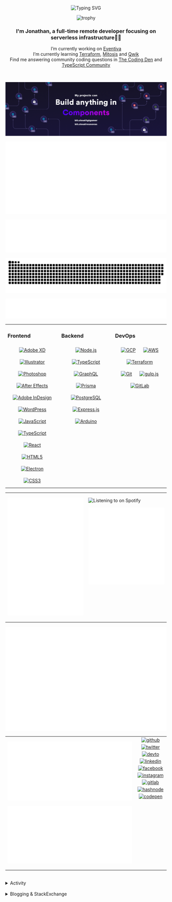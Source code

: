 <div align="center">

![Typing SVG](https://readme-typing-svg.demolab.com?font=Fira+Code&pause=1000&color=1AA9F7¢er=true&vCenter=true&width=275&lines=%3C+%F0%9F%91%8B+Hola%2C+World!+%3E;%3C+%F0%9F%91%8B+Hello%2C+World!+%3E;%3C+%F0%9F%91%8B+Bonjour%2C+World!+%3E;%3C+%F0%9F%91%8B+Welcome%2C+World+%3E)

</div>

<div align="center">

![trophy](https://github-profile-trophy.vercel.app/?username=tgtgamer&no-bg=true&no-frame=true&column=-1&margin-w=15)

</div>  
  
<div align="center">
  
###  I'm Jonathan, a full-time remote developer focusing on serverless infrastructure👨‍💻

I’m currently working on [Eventiva](https://github.com/eventiva/eventiva) </br>
I’m currently learning [Terraform](https://www.terraform.io/), [Mitosis](https://mitosis.builder.io/) and [Qwik](https://qwik.builder.io/) </br>
Find me answering community coding questions in [The Coding Den](https://discord.com/invite/code) and [TypeScript Community](https://discord.gg/typescript)

</div>
<br/>

<div align="center">

[![bit.cloud](./assets/Bit.cloud.png)](https://bit.cloud/tgtgamer)

</div>

<div align="center">

![Metrics](metrics/section-intro.svg)

</div>

<div align="center">

![Metrics](metrics/section-habbits.svg)

<picture>
  <source media="(prefers-color-scheme: dark)" srcset="games/github-snake-dark.svg" />
  <source media="(prefers-color-scheme: light)" srcset="games/github-snake.svg" />
  <img alt="github-snake" src="games/github-snake.svg" />
</picture>

![Metrics](metrics/section-languages.svg)

</div>

<table><tr><td valign="top" width="33%">

### Frontend

<div align="center">  
<a href="https://www.adobe.com/in/products/xd.html" target="_blank"><img style="margin: 10px" src="https://profilinator.rishav.dev/skills-assets/adobexd.png" alt="Adobe XD" height="50" /></a>  
<a href="https://www.adobe.com/in/products/illustrator.html" target="_blank"><img style="margin: 10px" src="https://profilinator.rishav.dev/skills-assets/adobe_illustrator-icon.svg" alt="Illustrator" height="50" /></a>  
<a href="https://www.adobe.com/in/products/photoshop.html" target="_blank"><img style="margin: 10px" src="https://profilinator.rishav.dev/skills-assets/photoshop-plain.svg" alt="Photoshop" height="50" /></a>  
<a href="https://www.adobe.com/in/products/aftereffects.html" target="_blank"><img style="margin: 10px" src="https://profilinator.rishav.dev/skills-assets/aftereffects.png" alt="After Effects" height="50" /></a>  
<a href="https://www.adobe.com/in/products/indesign.html" target="_blank"><img style="margin: 10px" src="https://profilinator.rishav.dev/skills-assets/adobeindesign.svg" alt="Adobe InDesign" height="50" /></a>  
<a href="https://wordpress.com/" target="_blank"><img style="margin: 10px" src="https://profilinator.rishav.dev/skills-assets/wordpress.png" alt="WordPress" height="50" /></a>  
<a href="https://www.javascript.com/" target="_blank"><img style="margin: 10px" src="https://profilinator.rishav.dev/skills-assets/javascript-original.svg" alt="JavaScript" height="50" /></a>  
<a href="https://www.typescriptlang.org/" target="_blank"><img style="margin: 10px" src="https://profilinator.rishav.dev/skills-assets/typescript-original.svg" alt="TypeScript" height="50" /></a>  
<a href="https://reactjs.org/" target="_blank"><img style="margin: 10px" src="https://profilinator.rishav.dev/skills-assets/react-original-wordmark.svg" alt="React" height="50" /></a>  
<a href="https://en.wikipedia.org/wiki/HTML5" target="_blank"><img style="margin: 10px" src="https://profilinator.rishav.dev/skills-assets/html5-original-wordmark.svg" alt="HTML5" height="50" /></a>  
<a href="https://www.electronjs.org/" target="_blank"><img style="margin: 10px" src="https://profilinator.rishav.dev/skills-assets/electron-original.svg" alt="Electron" height="50" /></a>  
<a href="https://www.w3schools.com/css/" target="_blank"><img style="margin: 10px" src="https://profilinator.rishav.dev/skills-assets/css3-original-wordmark.svg" alt="CSS3" height="50" /></a>  
</div>

</td><td valign="top" width="33%">

### Backend

<div align="center">  
<a href="https://nodejs.org/" target="_blank"><img style="margin: 10px" src="https://profilinator.rishav.dev/skills-assets/nodejs-original-wordmark.svg" alt="Node.js" height="50" /></a>  
<a href="https://www.typescriptlang.org/" target="_blank"><img style="margin: 10px" src="https://profilinator.rishav.dev/skills-assets/typescript-original.svg" alt="TypeScript" height="50" /></a>  
<a href="https://graphql.org/" target="_blank"><img style="margin: 10px" src="https://profilinator.rishav.dev/skills-assets/graphql.png" alt="GraphQL" height="50" /></a>  
<a href="https://www.prisma.io/" target="_blank"><img style="margin: 10px" src="https://profilinator.rishav.dev/skills-assets/prisma.png" alt="Prisma" height="50" /></a>  
<a href="https://www.postgresql.org/" target="_blank"><img style="margin: 10px" src="https://profilinator.rishav.dev/skills-assets/postgresql-original-wordmark.svg" alt="PostgreSQL" height="50" /></a>  
<a href="https://expressjs.com/" target="_blank"><img style="margin: 10px" src="https://profilinator.rishav.dev/skills-assets/express-original-wordmark.svg" alt="Express.js" height="50" /></a>  
<a href="https://www.arduino.cc/" target="_blank"><img style="margin: 10px" src="https://profilinator.rishav.dev/skills-assets/arduino.png" alt="Arduino" height="50" /></a>  
</div>

</td><td valign="top" width="33%">

### DevOps

<div align="center">  
<a href="https://cloud.google.com/" target="_blank"><img style="margin: 10px" src="https://profilinator.rishav.dev/skills-assets/google_cloud-icon.svg" alt="GCP" height="50" /></a>  
<a href="https://aws.amazon.com/" target="_blank"><img style="margin: 10px" src="https://profilinator.rishav.dev/skills-assets/amazonwebservices-original-wordmark.svg" alt="AWS" height="50" /></a>  
<a href="https://www.terraform.io/" target="_blank"><img style="margin: 10px" src="https://profilinator.rishav.dev/skills-assets/terraformio-icon.svg" alt="Terraform" height="50" /></a>  
<a href="https://github.com/" target="_blank"><img style="margin: 10px" src="https://profilinator.rishav.dev/skills-assets/git-scm-icon.svg" alt="Git" height="50" /></a>  
<a href="https://gulpjs.com/" target="_blank"><img style="margin: 10px" src="https://profilinator.rishav.dev/skills-assets/gulp-plain.svg" alt="gulp.js" height="50" /></a>  
<a href="https://about.gitlab.com/" target="_blank"><img style="margin: 10px" src="https://profilinator.rishav.dev/skills-assets/gitlab.svg" alt="GitLab" height="50" /></a>  
</div>

</td></tr></table>

<table style="border: none;"><tr style="border: none;"><td valign="top" width="50%" style="border: none;">

![Metrics](metrics/section-sponsors.svg)

</td><td valign="top" width="50%" style="border: none;">

![Listening to on Spotify](https://spotify-github-profile.vercel.app/api/view?uid=21xc6lko2t6sn466piiwtnhuq&cover_image=true&theme=novatorem&bar_color_cover=true)

![Metrics](metrics/section-leetcode.svg)

</td></tr></table>

![Metrics](metrics/section-achievements.svg)


<table style="border: none;"><tr style="border: none;"><td valign="top" width="80%" style="border: none;">

![Metrics](metrics/section-code.svg)

![Metrics](metrics/section-followup.svg)


</td><td valign="top" width="20%" style="border: none;">

<div align="center">

<a href="https://github.com/TGTGamer" target="_blank">
<img src=https://img.shields.io/badge/github-%2324292e.svg?&style=for-the-badge&logo=github&logoColor=white alt=github style="margin-bottom: 5px;" />
</a>

<a href="https://twitter.com/TGTGamer" target="_blank">
<img src=https://img.shields.io/badge/twitter-%2300acee.svg?&style=for-the-badge&logo=twitter&logoColor=white alt=twitter style="margin-bottom: 5px;" />
</a>

<a href="https://dev.to/TGTGamer" target="_blank">
<img src=https://img.shields.io/badge/dev.to-%2308090A.svg?&style=for-the-badge&logo=dev.to&logoColor=white alt=devto style="margin-bottom: 5px;" />
</a>

<a href="https://linkedin.com/in/tgtgamer" target="_blank">
<img src=https://img.shields.io/badge/linkedin-%231E77B5.svg?&style=for-the-badge&logo=linkedin&logoColor=white alt=linkedin style="margin-bottom: 5px;" />
</a>

<a href="https://www.facebook.com/jonathanstevens144" target="_blank">
<img src=https://img.shields.io/badge/facebook-%232E87FB.svg?&style=for-the-badge&logo=facebook&logoColor=white alt=facebook style="margin-bottom: 5px;" />
</a>

<a href="https://instagram.com/tgtgamer" target="_blank">
<img src=https://img.shields.io/badge/instagram-%23000000.svg?&style=for-the-badge&logo=instagram&logoColor=white alt=instagram style="margin-bottom: 5px;" />
</a>

<a href="https://gitlab.com/TGTGamer" target="_blank">
<img src=https://img.shields.io/badge/gitlab-330F63.svg?&style=for-the-badge&logo=gitlab&logoColor=white alt=gitlab style="margin-bottom: 5px;" />
</a>

<a href="https://hashnode.com/@TGTGamer" target="_blank">
<img src=https://img.shields.io/badge/hashnode-%232962FF.svg?&style=for-the-badge&logo=hashnode&logoColor=white alt=hashnode style="margin-bottom: 5px;" />
</a>

<a href="https://codepen.com/TGTGamer" target="_blank">
<img src=https://img.shields.io/badge/codepen-%23131417.svg?&style=for-the-badge&logo=codepen&logoColor=white alt=codepen style="margin-bottom: 5px;" />
</a>  
</div>

</td></tr></table>

<br/>

<details><summary> Activity </summary>
  
<table><tr><td valign="top" width="50%">

<!--START_SECTION:activity-->

1. ❌ Closed PR [#507](https://github.com/Eventiva/Eventiva/pull/507) in [Eventiva/Eventiva](https://github.com/Eventiva/Eventiva)
2. ❌ Closed PR [#506](https://github.com/Eventiva/Eventiva/pull/506) in [Eventiva/Eventiva](https://github.com/Eventiva/Eventiva)
3. ❌ Closed PR [#505](https://github.com/Eventiva/Eventiva/pull/505) in [Eventiva/Eventiva](https://github.com/Eventiva/Eventiva)
4. ❌ Closed PR [#504](https://github.com/Eventiva/Eventiva/pull/504) in [Eventiva/Eventiva](https://github.com/Eventiva/Eventiva)
5. ❌ Closed PR [#503](https://github.com/Eventiva/Eventiva/pull/503) in [Eventiva/Eventiva](https://github.com/Eventiva/Eventiva)
6. ❌ Closed PR [#502](https://github.com/Eventiva/Eventiva/pull/502) in [Eventiva/Eventiva](https://github.com/Eventiva/Eventiva)
7. ❌ Closed PR [#500](https://github.com/Eventiva/Eventiva/pull/500) in [Eventiva/Eventiva](https://github.com/Eventiva/Eventiva)
8. ❌ Closed PR [#499](https://github.com/Eventiva/Eventiva/pull/499) in [Eventiva/Eventiva](https://github.com/Eventiva/Eventiva)
9. ❌ Closed PR [#498](https://github.com/Eventiva/Eventiva/pull/498) in [Eventiva/Eventiva](https://github.com/Eventiva/Eventiva)
10. ❌ Closed PR [#497](https://github.com/Eventiva/Eventiva/pull/497) in [Eventiva/Eventiva](https://github.com/Eventiva/Eventiva)
11. ❌ Closed PR [#496](https://github.com/Eventiva/Eventiva/pull/496) in [Eventiva/Eventiva](https://github.com/Eventiva/Eventiva)
12. ❌ Closed PR [#501](https://github.com/Eventiva/Eventiva/pull/501) in [Eventiva/Eventiva](https://github.com/Eventiva/Eventiva)
13. ❌ Closed PR [#494](https://github.com/Eventiva/Eventiva/pull/494) in [Eventiva/Eventiva](https://github.com/Eventiva/Eventiva)
14. ❌ Closed PR [#495](https://github.com/Eventiva/Eventiva/pull/495) in [Eventiva/Eventiva](https://github.com/Eventiva/Eventiva)
15. ❌ Closed PR [#493](https://github.com/Eventiva/Eventiva/pull/493) in [Eventiva/Eventiva](https://github.com/Eventiva/Eventiva)
16. ❌ Closed PR [#492](https://github.com/Eventiva/Eventiva/pull/492) in [Eventiva/Eventiva](https://github.com/Eventiva/Eventiva)
17. ❌ Closed PR [#491](https://github.com/Eventiva/Eventiva/pull/491) in [Eventiva/Eventiva](https://github.com/Eventiva/Eventiva)
18. ❌ Closed PR [#490](https://github.com/Eventiva/Eventiva/pull/490) in [Eventiva/Eventiva](https://github.com/Eventiva/Eventiva)
19. ❌ Closed PR [#489](https://github.com/Eventiva/Eventiva/pull/489) in [Eventiva/Eventiva](https://github.com/Eventiva/Eventiva)
20. ❌ Closed PR [#488](https://github.com/Eventiva/Eventiva/pull/488) in [Eventiva/Eventiva](https://github.com/Eventiva/Eventiva)
21. ❌ Closed PR [#487](https://github.com/Eventiva/Eventiva/pull/487) in [Eventiva/Eventiva](https://github.com/Eventiva/Eventiva)
22. ❌ Closed PR [#486](https://github.com/Eventiva/Eventiva/pull/486) in [Eventiva/Eventiva](https://github.com/Eventiva/Eventiva)
23. ❌ Closed PR [#485](https://github.com/Eventiva/Eventiva/pull/485) in [Eventiva/Eventiva](https://github.com/Eventiva/Eventiva)
24. ❌ Closed PR [#484](https://github.com/Eventiva/Eventiva/pull/484) in [Eventiva/Eventiva](https://github.com/Eventiva/Eventiva)
25. ❌ Closed PR [#483](https://github.com/Eventiva/Eventiva/pull/483) in [Eventiva/Eventiva](https://github.com/Eventiva/Eventiva)
26. ❌ Closed PR [#482](https://github.com/Eventiva/Eventiva/pull/482) in [Eventiva/Eventiva](https://github.com/Eventiva/Eventiva)
27. ❌ Closed PR [#481](https://github.com/Eventiva/Eventiva/pull/481) in [Eventiva/Eventiva](https://github.com/Eventiva/Eventiva)
28. ❌ Closed PR [#480](https://github.com/Eventiva/Eventiva/pull/480) in [Eventiva/Eventiva](https://github.com/Eventiva/Eventiva)
29. ❌ Closed PR [#479](https://github.com/Eventiva/Eventiva/pull/479) in [Eventiva/Eventiva](https://github.com/Eventiva/Eventiva)
30. ❌ Closed PR [#477](https://github.com/Eventiva/Eventiva/pull/477) in [Eventiva/Eventiva](https://github.com/Eventiva/Eventiva)
31. ❌ Closed PR [#478](https://github.com/Eventiva/Eventiva/pull/478) in [Eventiva/Eventiva](https://github.com/Eventiva/Eventiva)
32. ❌ Closed PR [#476](https://github.com/Eventiva/Eventiva/pull/476) in [Eventiva/Eventiva](https://github.com/Eventiva/Eventiva)
33. ❌ Closed PR [#475](https://github.com/Eventiva/Eventiva/pull/475) in [Eventiva/Eventiva](https://github.com/Eventiva/Eventiva)
34. ❌ Closed PR [#474](https://github.com/Eventiva/Eventiva/pull/474) in [Eventiva/Eventiva](https://github.com/Eventiva/Eventiva)
<!--END_SECTION:activity-->

</td></tr></table></details>

<br/>

<details>
 <summary> Blogging & StackExchange </summary>
  
<!-- BLOG-POST-LIST:START -->
- [PDF-Lib - React Native - Embed Images - image.scaleToFit Error Thrown](https://stackoverflow.com/questions/75745732/pdf-lib-react-native-embed-images-image-scaletofit-error-thrown)
- [Tensorflow React - Error: modelWeightsID must be a number or number array when import](https://stackoverflow.com/questions/74309939/tensorflow-react-error-modelweightsid-must-be-a-number-or-number-array-when-i)
- [Answer by Jonathan Stevens for Fetch status on audio stream - HTTP Response](https://stackoverflow.com/questions/67752301/fetch-status-on-audio-stream-http-response/67757137#67757137)
- [Fetch status on audio stream - HTTP Response](https://stackoverflow.com/questions/67752301/fetch-status-on-audio-stream-http-response)
- [Github Actions detect author_association](https://stackoverflow.com/questions/63188674/github-actions-detect-author-association)
- [Answer by Jonathan Stevens for React styling - Overflow issues - Expo &amp; Electron single workflow](https://stackoverflow.com/questions/59939824/react-styling-overflow-issues-expo-electron-single-workflow/59941715#59941715)
- [React styling - Overflow issues - Expo &amp; Electron single workflow](https://stackoverflow.com/questions/59939824/react-styling-overflow-issues-expo-electron-single-workflow)
- [React WebkitAppRegion Warnings](https://stackoverflow.com/questions/59870837/react-webkitappregion-warnings)
- [Dialogflow &amp; Express -- Fulfilment](https://stackoverflow.com/questions/57964582/dialogflow-express-fulfilment)
- [Answer by Jonathan Stevens for SVG Changing specific colour - CSS &amp; JS](https://stackoverflow.com/questions/51461082/svg-changing-specific-colour-css-js/51467484#51467484)
- [SVG Changing specific colour - CSS &amp; JS](https://stackoverflow.com/questions/51461082/svg-changing-specific-colour-css-js)
- [Complex Wireframe to solid for use in Autodesk 2018](https://stackoverflow.com/questions/47948929/complex-wireframe-to-solid-for-use-in-autodesk-2018)
- [Cookie based Redirection using Javascript](https://stackoverflow.com/questions/47686107/cookie-based-redirection-using-javascript)
- [How to make the bot know if its messaged someone before? C# based SteamBot](https://stackoverflow.com/questions/44035406/how-to-make-the-bot-know-if-its-messaged-someone-before-c-sharp-based-steambot)
- [How to convert fs:path to variable](https://stackoverflow.com/questions/43879791/how-to-convert-fspath-to-variable)
<!-- BLOG-POST-LIST:END -->
  
</details>
<br />
